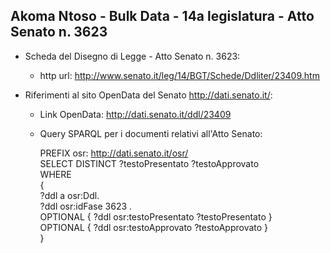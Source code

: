 ## Akoma Ntoso - Bulk Data - 14a legislatura - Atto Senato n. 3623 ##

* Scheda del Disegno di Legge - Atto Senato n. 3623:
	* http url: http://www.senato.it/leg/14/BGT/Schede/Ddliter/23409.htm

* Riferimenti al sito OpenData del Senato http://dati.senato.it/:
	* Link OpenData: http://dati.senato.it/ddl/23409
	* Query SPARQL per i documenti relativi all'Atto Senato:

        PREFIX osr: <http://dati.senato.it/osr/>  
		SELECT DISTINCT ?testoPresentato ?testoApprovato  
		WHERE  
		{  
		    ?ddl a osr:Ddl.  
		    ?ddl osr:idFase 3623 .  
		    OPTIONAL { ?ddl osr:testoPresentato ?testoPresentato }  
		    OPTIONAL { ?ddl osr:testoApprovato ?testoApprovato }  
		}
		